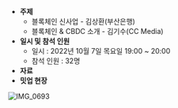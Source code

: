 - **주제**
  - 블록체인 신사업 - 김상환(부산은행)
  - 블록체인 & CBDC 소개 - 김기수(CC Media)
- **일시 및 참석 인원**
  - 일시 : 2022년 10월 7일 목요일 19:00 ~ 20:00
  - 참석 인원 : 32명
- **자료**
- **밋업 현장**

![IMG_0693](https://raw.githubusercontent.com/hlkug/meetup/master/202210/images/meetup.jpg)